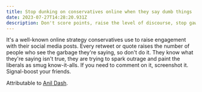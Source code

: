 ```yaml
---
title: Stop dunking on conservatives online when they say dumb things
date: 2023-07-27T14:28:20.931Z
description: Don't score points, raise the level of discourse, stop gawking at the metaphorical staged roadway accidents while someone else passes you on the road.
---
```


It's a well-known online strategy conservatives use to raise engagement with their social media posts. Every retweet or quote raises the number of people who see the garbage they're saying, so don't do it. They know what they're saying isn't true, they are trying to spark outrage and paint the liberals as smug know-it-alls. If you need to comment on it, screenshot it. Signal-boost your friends.

Attributable to [Anil Dash](https://twitter.com/anildash/status/1234242828328407041).
